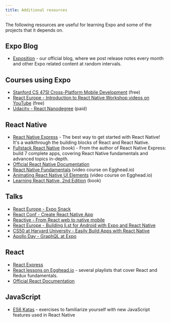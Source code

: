 ```yaml
---
title: Additional resources
---
```


The following resources are useful for learning Expo and some of the projects that it depends on.

## Expo Blog

- [Exposition](https://blog.expo.dev/) - our official blog, where we post release notes every month and other Expo related content at random intervals.

## Courses using Expo

- [Stanford CS 47SI Cross-Platform Mobile Development](https://web.stanford.edu/class/cs47si/) (free)
- [React Europe - Introduction to React Native Workshop videos on YouTube](https://www.youtube.com/playlist?list=PLCC436JpVnK2RFms3NG9ubPToWCNbMLbT) (free)
- [Udacity - React Nanodegree](https://www.udacity.com/course/react-nanodegree--nd019) (paid)

## React Native

- [React Native Express](http://www.reactnativeexpress.com/) - The best way to get started with React Native! It's a walkthrough the building blocks of React and React Native.
- [Fullstack React Native](https://www.fullstackreact.com/react-native/) (book) - From the author of React Native Express: build 7 complete apps, covering React Native fundamentals and advanced topics in-depth.
- [Official React Native Documentation](https://reactnative.dev/docs/getting-started)
- [React Native Fundamentals](https://egghead.io/courses/react-native-fundamentals) (video course on Egghead.io)
- [Animating React Native UI Elements](https://egghead.io/courses/animate-react-native-ui-elements) (video course on Egghead.io)
- [Learning React Native, 2nd Edition](http://shop.oreilly.com/product/0636920085270.do) (book)

## Talks

- [React Europe - Expo Snack](https://www.youtube.com/watch?v=U0vnAW4UNXE)
- [React Conf - Create React Native App](https://www.youtube.com/watch?v=9baaVjGdBqs)
- [Reactive - From React web to native mobile](https://www.youtube.com/watch?v=-XxSCi8TKuk)
- [React Europe - Building li.st for Android with Expo and React Native](https://www.youtube.com/watch?v=cI9bDvDEsYE)
- [CS50 at Harvard University - Easily Build Apps with React Native](https://www.youtube.com/watch?v=uFrAZfPW9JY)
- [Apollo Day - GraphQL at Expo](https://www.youtube.com/watch?v=E398q4HGRBA)

## React

- [React Express](http://www.react.express/)
- [React lessons on Egghead.io](https://egghead.io/technologies/react) - several playlists that cover React and Redux fundamentals.
- [Official React Documentation](https://reactjs.org/docs/getting-started.html)

## JavaScript

- [ES6 Katas](http://es6katas.org/) - exercises to familiarize yourself with new JavaScript features used in React Native
